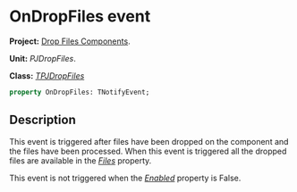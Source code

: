# OnDropFiles event #

**Project:** [Drop Files Components](DropFilesComponents.md).

**Unit:** _PJDropFiles_.

**Class:** _[TPJDropFiles](TPJDropFiles.md)_

```pascal
property OnDropFiles: TNotifyEvent;
```

## Description ##

This event is triggered after files have been dropped on the component and the files have been processed. When this event is triggered all the dropped files are available in the _[Files](TPJDropFilesFiles.md)_  property.

This event is not triggered when the _[Enabled](TPJDropFilesEnabled.md)_ property is False.